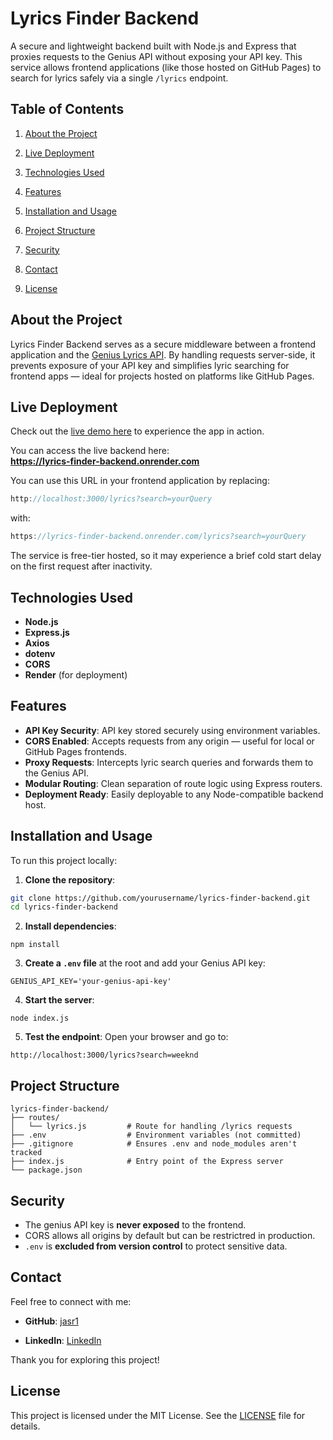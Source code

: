 # Lyrics Finder Backend
A secure and lightweight backend built with Node.js and Express that proxies requests to the Genius API without exposing your API key. This service allows frontend applications (like those hosted on GitHub Pages) to search for lyrics safely via a single `/lyrics` endpoint.


## Table of Contents

1. [About the Project](#about-the-project)

2. [Live Deployment](#live-deployment)

3. [Technologies Used](#technologies-used)

4. [Features](#features)

5. [Installation and Usage](#installation-and-usage)

6. [Project Structure](#project-structure)

7. [Security](#security)

8. [Contact](#contact)

9. [License](#license)


## About the Project

Lyrics Finder Backend serves as a secure middleware between a frontend application and the [Genius Lyrics API](https://docs.genius.com/). By handling requests server-side, it prevents exposure of your API key and simplifies lyric searching for frontend apps — ideal for projects hosted on platforms like GitHub Pages.


## Live Deployment

Check out the [live demo here](https://jasr1.github.io/lyrics-finder/) to experience the app in action.

You can access the live backend here:  
**https://lyrics-finder-backend.onrender.com**

You can use this URL in your frontend application by replacing:
```js
http://localhost:3000/lyrics?search=yourQuery
```
with:
```js
https://lyrics-finder-backend.onrender.com/lyrics?search=yourQuery
```
The service is free-tier hosted, so it may experience a brief cold start delay on the first request after inactivity.


## Technologies Used

- **Node.js**
- **Express.js**
- **Axios**
- **dotenv**
- **CORS**
- **Render** (for deployment)


## Features

- **API Key Security**: API key stored securely using environment variables.
- **CORS Enabled**: Accepts requests from any origin — useful for local or GitHub Pages frontends.
- **Proxy Requests**: Intercepts lyric search queries and forwards them to the Genius API.
- **Modular Routing**: Clean separation of route logic using Express routers.
- **Deployment Ready**: Easily deployable to any Node-compatible backend host.


## Installation and Usage

To run this project locally:

1. **Clone the repository**:
```bash
git clone https://github.com/yourusername/lyrics-finder-backend.git
cd lyrics-finder-backend
```

2. **Install dependencies**:
```
npm install
```

3. **Create a `.env` file** at the root and add your Genius API key:
```
GENIUS_API_KEY='your-genius-api-key'
```

4. **Start the server**:
```
node index.js
```

5. **Test the endpoint**: Open your browser and go to:
```
http://localhost:3000/lyrics?search=weeknd
```

## Project Structure

```
lyrics-finder-backend/
├── routes/
│   └── lyrics.js         # Route for handling /lyrics requests
├── .env                  # Environment variables (not committed)
├── .gitignore            # Ensures .env and node_modules aren't tracked
├── index.js              # Entry point of the Express server
└── package.json
```

## Security
- The genius API key is **never exposed** to the frontend.
- CORS allows all origins by default but can be restrictred in production.
- `.env` is **excluded from version control** to protect sensitive data.

## Contact

Feel free to connect with me:

- **GitHub**: [jasr1](https://github.com/jasr1)

- **LinkedIn**: [LinkedIn](https://www.linkedin.com/in/jasrandhawa-softwaredeveloper/)


Thank you for exploring this project!

## License

This project is licensed under the MIT License. See the [LICENSE](LICENSE) file for details.
